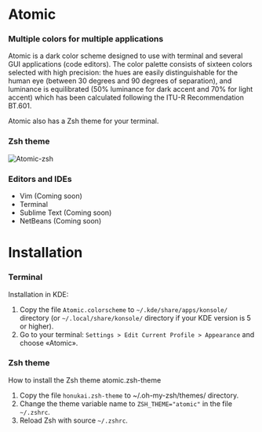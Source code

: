 # Atomic
### Multiple colors for multiple applications

Atomic is a dark color scheme designed to use with terminal and several GUI applications (code editors). The color palette consists of sixteen colors selected with high precision: the hues are easily distinguishable for the human eye (between 30 degrees and 90 degrees of separation), and luminance is equilibrated (50% luminance for dark accent and 70% for light accent) which has been calculated following the ITU-R Recommendation BT.601.

Atomic also has a Zsh theme for your terminal.

### Zsh theme

![Atomic-zsh](https://github.com/gerardbm/Atomic/blob/master/img/prompt-zsh.png)

### Editors and IDEs

- Vim (Coming soon)
- Terminal
- Sublime Text (Coming soon)
- NetBeans (Coming soon)

# Installation
### Terminal
Installation in KDE:

1. Copy the file `Atomic.colorscheme` to `~/.kde/share/apps/konsole/` directory (or `~/.local/share/konsole/` directory if your KDE version is 5 or higher).
2. Go to your terminal: `Settings > Edit Current Profile > Appearance` and choose «Atomic».

### Zsh theme
How to install the Zsh theme atomic.zsh-theme

1. Copy the file `honukai.zsh-theme` to ~/.oh-my-zsh/themes/ directory.
2. Change the theme variable name to `ZSH_THEME="atomic"` in the file `~/.zshrc`.
3. Reload Zsh with source `~/.zshrc`.

